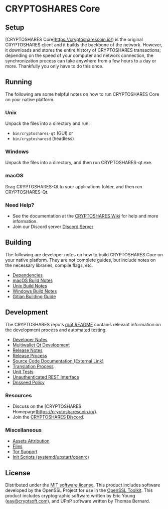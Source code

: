 CRYPTOSHARES Core
=============

Setup
---------------------
[CRYPTOSHARES Core]https://cryptosharescoin.io/) is the original CRYPTOSHARES client and it builds the backbone of the network. However, it downloads and stores the entire history of CRYPTOSHARES transactions; depending on the speed of your computer and network connection, the synchronization process can take anywhere from a few hours to a day or more. Thankfully you only have to do this once.

Running
---------------------
The following are some helpful notes on how to run CRYPTOSHARES Core on your native platform.

### Unix

Unpack the files into a directory and run:

- `bin/cryptoshares-qt` (GUI) or
- `bin/cryptosharesd` (headless)

### Windows

Unpack the files into a directory, and then run CRYPTOSHARES-qt.exe.

### macOS

Drag CRYPTOSHARES-Qt to your applications folder, and then run CRYPTOSHARES-Qt.

### Need Help?

* See the documentation at the [CRYPTOSHARES Wiki](https://github.com/cryptoshares/SHARES.git)
for help and more information.
* Join our Discord server [Discord Server](https://discord.gg/UXGTjfsBFe)

Building
---------------------
The following are developer notes on how to build CRYPTOSHARES Core on your native platform. They are not complete guides, but include notes on the necessary libraries, compile flags, etc.

- [Dependencies](dependencies.md)
- [macOS Build Notes](build-osx.md)
- [Unix Build Notes](build-unix.md)
- [Windows Build Notes](build-windows.md)
- [Gitian Building Guide](gitian-building.md)

Development
---------------------
The CRYPTOSHARES repo's [root README](/README.md) contains relevant information on the development process and automated testing.

- [Developer Notes](developer-notes.md)
- [Multiwallet Qt Development](multiwallet-qt.md)
- [Release Notes](release-notes.md)
- [Release Process](release-process.md)
- [Source Code Documentation (External Link)](https://github.com/cryptoshares/SHARES.git)
- [Translation Process](translation_process.md)
- [Unit Tests](unit-tests.md)
- [Unauthenticated REST Interface](REST-interface.md)
- [Dnsseed Policy](dnsseed-policy.md)

### Resources
* Discuss on the [CRYPTOSHARES Homepage]https://cryptosharescoin.io/).
* Join the [CRYPTOSHARES Discord](https://discord.gg/UXGTjfsBFe).

### Miscellaneous
- [Assets Attribution](assets-attribution.md)
- [Files](files.md)
- [Tor Support](tor.md)
- [Init Scripts (systemd/upstart/openrc)](init.md)

License
---------------------
Distributed under the [MIT software license](/COPYING).
This product includes software developed by the OpenSSL Project for use in the [OpenSSL Toolkit](https://www.openssl.org/). This product includes
cryptographic software written by Eric Young ([eay@cryptsoft.com](mailto:eay@cryptsoft.com)), and UPnP software written by Thomas Bernard.

